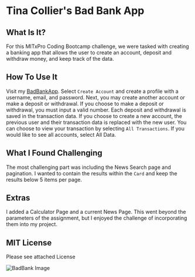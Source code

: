 # Tina Collier's Bad Bank App

## What Is It?
For this MITxPro Coding Bootcamp challenge, we were tasked with creating a banking app that allows the user to create an account, deposit and withdraw money, and keep track of the data. 

## How To Use It
Visit my [BadBankApp](https://tinacollierbadbank.s3.amazonaws.com/index.html). Select `Create Account` and create a profile with a username, email, and password. Next, you may create another account or make a deposit or withdrawal. If you choose to make a deposit or withdrawal, you must input a valid number. Each deposit and withdrawal is saved in the transaction data. If you choose to create a new account, the previous user and their transaction data is replaced with the new user. You can choose to view your transaction by selecting `All Transactions`. If you would like to see all accounts, select All Data. 

## What I Found Challenging
The most challenging part was including the News Search page and pagination. I wanted to contain the results within the `Card` and keep the results below 5 items per page. 

## Extras
I added a Calculator Page and a current News Page. This went beyond the parameters of the assignment, but I enjoyed the challenge of incorporating them into my project. 

## MIT License
Please see attached License

![BadBank Image](src/pages/images/badbank.png)